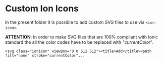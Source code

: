 # Custom Ion Icons

In the present folder it is possible to add custom SVG files to use via `<ion-icon>`.

**ATTENTION**: In order to make SVG files that are 100% compliant with Ionic standard the all the color codes have to be replaced with "*currentColor*".

```
<svg class="ionicon" viewBox="0 0 512 512"><title>Add</title><path fill="none" stroke="currentColor"... 
```
